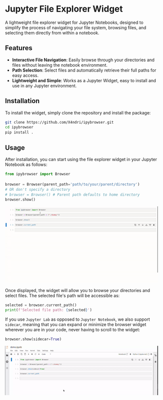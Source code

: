# Jupyter File Explorer Widget

A lightweight file explorer widget for Jupyter Notebooks, designed to simplify the process of navigating your file system, browsing files, and selecting them directly from within a notebook.

## Features

- **Interactive File Navigation**: Easily browse through your directories and files without leaving the notebook environment.
- **Path Selection**: Select files and automatically retrieve their full paths for easy access.
- **Lightweight and Simple**: Works as a Jupyter Widget, easy to install and use in any Jupyter environment.

## Installation

To install the widget, simply clone the repository and install the package:

```bash
git clone https://github.com/X4ndri/ipybrowser.git
cd ipybrowser
pip install .
```

## Usage

After installation, you can start using the file explorer widget in your Jupyter Notebook as follows:

```python
from ipybrowser import Browser

browser = Browser(parent_path='path/to/your/parent/directory')
# OR don't specify a directory
# browser = Browser() # Parent path defaults to home directory
browser.show()
```
![Demo normal](./assets/no_sidecar.gif)

Once displayed, the widget will allow you to browse your directories and select files. The selected file's path will be accessible as:

```python
selected = browser.current_path()
print(f'Selected file path: {selected}')
```

If you use `Jupyter Lab` as opposed to `Jupyter Notebook`, we also support `sidecar`, meaning that you can expand or minimize the browser widget wherever you are in your code, never having to scroll to the widget:
```python
browser.show(sidecar=True)
```
![Demo normal](./assets/sidecar.gif)
